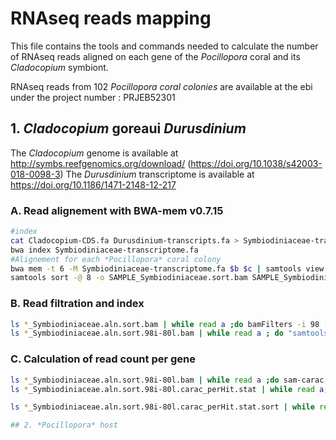 # RNAseq reads mapping
This file contains the tools and commands needed to calculate the number of RNAseq reads aligned on each gene of the *Pocillopora* coral and its *Cladocopium* symbiont.  

RNAseq reads from 102 *Pocillopora coral colonies* are available at the ebi under the project number : PRJEB52301

## 1. *Cladocopium* goreaui *Durusdinium*

The *Cladocopium* genome is available at http://symbs.reefgenomics.org/download/ (https://doi.org/10.1038/s42003-018-0098-3)
The *Durusdinium* transcriptome is available at  https://doi.org/10.1186/1471-2148-12-217

### A. Read alignement with BWA-mem v0.7.15
```bash
#index
cat Cladocopium-CDS.fa Durusdinium-transcripts.fa > Symbiodiniaceae-transcriptome.fa
bwa index Symbiodiniaceae-transcriptome.fa
#Alignement for each *Pocillopora* coral colony
bwa mem -t 6 -M Symbiodiniaceae-transcriptome.fa $b $c | samtools view -b -@ 6 -F 4 /dev/stdin -o SAMPLE_Symbiodiniaceae.aln.bam;done
samtools sort -@ 8 -o SAMPLE_Symbiodiniaceae.sort.bam SAMPLE_Symbiodiniaceae.aln.bam
```

### B. Read filtration and index
```bash
ls *_Symbiodiniaceae.aln.sort.bam | while read a ;do bamFilters -i 98 -a 80 -r 75 -n 30 -b $a -o ${a%.bam}.98i-80l.bam; done
ls *_Symbiodiniaceae.aln.sort.98i-80l.bam | while read a ; do "samtools index $a;done
```
### C. Calculation of read count per gene
```bash
ls *_Symbiodiniaceae.aln.sort.98i-80l.bam | while read a ;do sam-carac -b $a -s allbest -a -p -o ${a%.bam}.carac; done
ls *_Symbiodiniaceae.aln.sort.98i-80l.carac_perHit.stat | while read a; do sort -k 2,2 $a > $a.sort; done

ls *_Symbiodiniaceae.aln.sort.98i-80l.carac_perHit.stat.sort | while read a; do python program-jlehoang-Statistics-Alignment-Results-MetaT-Samples.py $a Size-Cladocopium-goreaui-C1-CDS-and-Durusdinium-D2-Ahyac-Transcriptome-Reference-Transcripts.txt ${a%_Cladocopium-C1-CDS-and-Durusdinium-D2-Transcriptome-DualT-Tara-DB.aln.sort.rg.98i-80l.carac_perHit.stat.sort}_Statistics-Alignment-Results-DualT-Samples-POC-C1-CDS-D2-transcriptome-98i-80l-Without-Rmdup.txt; done

## 2. *Pocillopora* host
